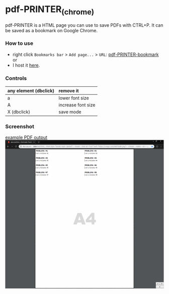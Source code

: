 # pdf-PRINTER<sub>(chrome)</sub>
pdf-PRINTER is a HTML page you can use to save PDFs with CTRL+P. It can be saved as a bookmark on Google Chrome.

### How to use
* right click `Bookmarks bar` > `Add page...` > `URL`: [pdf-PRINTER-bookmark](https://raw.githubusercontent.com/daniel-barbu/pdf-PRINTER/master/pdf-PRINTER-bookmark)  
or
* I host it [here](https://daniel-barbu.cf/files/pdf-PRINTER.html).

### Controls
| any element (dbclick) | remove it          |
|:----------------------|:-------------------|
| a                     | lower font size    |
| A                     | increase font size |
| X (dbclick)           | save mode          |

### Screenshot
[example PDF output](https://github.com/daniel-barbu/pdf-PRINTER/raw/master/output.pdf)
![screenshot.png not loaded correctly](/screenshot.png)
